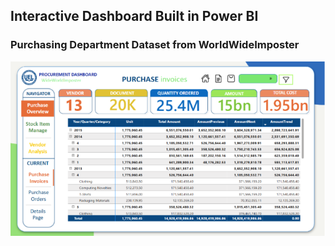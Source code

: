 ## Interactive Dashboard Built in Power BI
### Purchasing Department Dataset from WorldWideImposter

![Dashboard for Purchase Invoices Details](https://github.com/thuyhangpham/http_thuyhang/blob/cdbb44e4861d92e398822b6a54c19331b99fc065/Cloud-based%20BI%20Solution%20for%20Purchasing%20Department/Visualization/Dashboard_Purchase%20Invoices%20Details.png)
